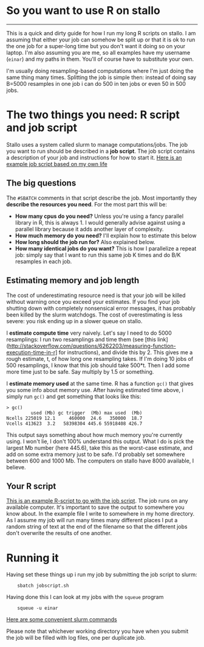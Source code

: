# So you want to use R on stallo

--- 

This is a quick and dirty guide for how I run my long R scripts on stallo. I am
assuming that either your job can somehow be split up or that it is ok to run the
one job for a super-long time but you don't want it doing so on your laptop. I'm
also assuming you are me, so all examples have my username (`einar`) and my paths
in them. You'll of course have to substitute your own.

I'm usually doing resampling-based computations where I'm just doing the same
thing many times. Splitting the job is simple then: instead of doing say B=5000
resamples in one job i can do 500 in ten jobs or even 50 in 500 jobs.

# The two things you need: R script and job script
Stallo uses a system called slurm to manage computations/jobs. The job you want to
run should be described in a **job script**. The job script contains a description 
of your job and instructions for how to start it. [Here is an example job script
based on my own life](https://gist.github.com/3inar/7c937be149b5fe8750f1777c231e52e6)

## The big questions
The `#SBATCH` comments in that script describe the job. Most importantly 
they **describe the resources you need**. For the most part this will be:

* **How many cpus do you need?** Unless you're using a fancy parallel library in R, this
is always 1. I would generally advise against using a parallel library because it 
adds another layer of complexity.
* **How much memory do you need?** I'll explain how to estimate this below
* **How long should the job run for?** Also explained below.
* **How many identical jobs do you want?** This is how I parallelize a repeat job:
simply say that I want to run this same job K times and do B/K resamples in each job.

## Estimating memory and job length
The cost of underestimating resource need is that your job will be killed without warning
once you exceed your estimates. If you find your job shutting down with completely
nonsensical error messages, it has probably been killed by the slurm watchdogs.
The cost of overestimating is less severe: you
risk ending up in a slower queue on stallo.

I **estimate compute time** very naively. Let's say I need to do 5000 resamplings:
I run two resamplings and time them (see [this link](http://stackoverflow.com/questions/6262203/measuring-function-execution-time-in-r] for instructions), and divide this by 2. This gives me a rough estimate, t, of how long one resampling takes.
If I'm doing 10 jobs of 500 resamplings, I know that this job should take 500*t.
Then I add some more time just to be safe. Say multiply by 1.5 or something.

I **estimate memory used** at the same time. R has a function `gc()` that gives 
you some info about memory use. After having estimated time above, i simply run
`gc()` and get something that looks like this:

```
> gc()
         used (Mb) gc trigger  (Mb) max used  (Mb)
Ncells 225019 12.1     460000  24.6   350000  18.7
Vcells 413623  3.2   58398304 445.6 55918408 426.7
```

This output says something about how much memory you're currently using. 
I won't lie, I don't 100% understand this output. What I do is pick the largest 
Mb number (here 445.6), take this as the worst-case estimate, and add on some
extra memory just to be safe. I'd probably set somewhere between 600 and 1000 Mb.
The computers on stallo have 8000 available, I believe.

## Your R script
[This is an example R-script to go with the job script](https://gist.github.com/3inar/f705e2c568a03be9aff14e58f6810948). The job
runs on any available computer. It's important to save the output to somewhere you know
about. In the example file I write to somewhere in my home directory.
As I assume my job will run many times many different places I put a random 
string of text at the end of the filename so that the 
different jobs don't overwrite the results of one another.

# Running it
Having set these things up i run my job by submitting the job script to slurm:
```
	sbatch jobscript.sh
```
Having done this I can look at my jobs with the `squeue` program
```
	squeue -u einar
```

[Here are some convenient slurm commands](https://www.rc.fas.harvard.edu/resources/documentation/convenient-slurm-commands/)

Please note that whichever working directory you have when you submit the job
will be filled with log files, one per duplicate job.
